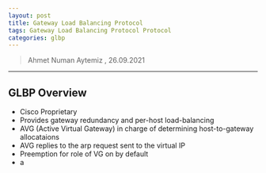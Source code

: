 ```yaml
---
layout: post
title: Gateway Load Balancing Protocol
tags: Gateway Load Balancing Protocol Protocol
categories: glbp
---
```


> Ahmet Numan Aytemiz , 26.09.2021

---

## GLBP Overview

- Cisco Proprietary
- Provides gateway redundancy and per-host load-balancing
- AVG (Active Virtual Gateway) in charge of determining host-to-gateway allocataions
- AVG replies to the arp request sent to the virtual IP
- Preemption for role of VG on by default
- a 
